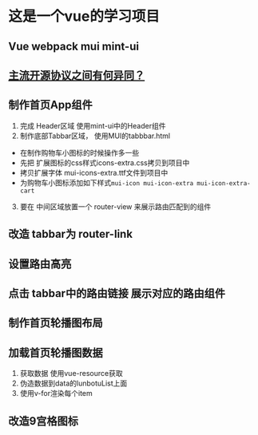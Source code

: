 # 这是一个vue的学习项目

## Vue webpack mui mint-ui

## [主流开源协议之间有何异同？](https://www.zhihu.com/question/19568896)

## 制作首页App组件
1. 完成 Header区域  使用mint-ui中的Header组件
2. 制作底部Tabbar区域， 使用MUI的tabbbar.html
 + 在制作购物车小图标的时候操作多一些
 + 先把 扩展图标的css样式icons-extra.css拷贝到项目中
 + 拷贝扩展字体 mui-icons-extra.ttf文件到项目中
 + 为购物车小图标添加如下样式`mui-icon mui-icon-extra mui-icon-extra-cart`
3. 要在 中间区域放置一个  router-view 来展示路由匹配到的组件
 
 
 ## 改造 tabbar为 router-link
 
 ## 设置路由高亮
 
 ## 点击 tabbar中的路由链接  展示对应的路由组件
 
 ## 制作首页轮播图布局
 
 ## 加载首页轮播图数据
 1. 获取数据 使用vue-resource获取
 2. 伪造数据到data的lunbotuList上面
 3. 使用v-for渲染每个item
 
 ## 改造9宫格图标
 